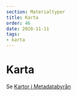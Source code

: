 ```yaml
---
section: Materialtyper
title: Karta
order: 46
date: 2020-11-11
tags:
- karta
--- 
```


# Karta

Se [Kartor i Metadatabyrån](https://metadatabyran.kb.se/beskrivning/materialtyper-arbetsfloden/kartor)
